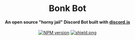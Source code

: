 <div align="center">
<h1 align="center">Bonk Bot</h1>
<h4 align=center>An open source "horny jail" Discord Bot built with <a href=https://github.com/discordjs/discord.js>discord.js</a></h3>
<a href="https://www.npmjs.com/package/discord.js"><img src="https://img.shields.io/npm/v/discord.js.svg?maxAge=3600" " alt="NPM version" /></a>
<a href="https://github.com/mousy69/BonkBot/blob/main/LICENSE"><img src="https://img.shields.io/badge/license-GNU%20GPL%20v3-green" alt="shield.png"></a>
</div>

